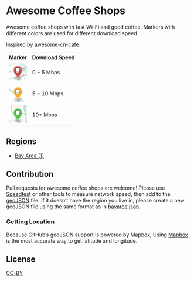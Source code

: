 # Awesome Coffee Shops

Awesome coffee shops with ~~fast Wi-Fi and~~ good coffee. Markers with different colors are used for different download speed.

Inspired by [awesome-cn-cafe](https://github.com/ElaWorkshop/awesome-cn-cafe).

<table>
<tr><th>Marker</th><th>Download Speed</th></tr>
<tr><td><img src="resources/markers/slow.png" width="50" alt="Slow marker"></td><td>0 ~ 5 Mbps</td></tr>
<tr><td><img src="resources/markers/moderate.png" width="50" alt="Moderate marker"></td><td>5 ~ 10 Mbps</td></tr>
<tr><td><img src="resources/markers/fast.png" width="50" alt="Fast marker"></td><td>10+ Mbps</td></tr>
</table>

## Regions

* [Bay Area (1)](bayarea.geojson)

## Contribution

Pull requests for awesome coffee shops are welcome! Please use [Speedtest](http://speedtest.net) or other tools to measure network speed, then add to the [geoJSON](http://geojson.org/geojson-spec.html) file. If it doesn’t have the region you live in, please create a new geoJSON file using the same format as in [bayarea.json](bayarea.json). 

### Getting Location

Because GitHub’s geoJSON support is powered by Mapbox, Using [Mapbox](https://www.mapbox.com/mapbox.js/example/v1.0.0/select-center-form/) is the most accurate way to get latitude and longitude.

## License
[CC-BY](http://creativecommons.org/licenses/by/4.0/)
